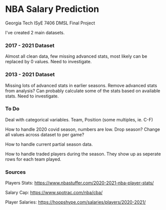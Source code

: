 # NBA Salary Prediction

Georgia Tech ISyE 7406 DMSL Final Project

I've created 2 main datasets.  

### 2017 - 2021 Dataset
Almost all clean data, few missing advanced stats, most likely can be replaced by 0 values.  Need to investigate. 

### 2013 - 2021 Dataset
Missing lots of advanced stats in earlier seasons.  Remove advanced stats from analysis?  Can probably calculate some of the stats based on available stats.  Need to investigate.

### To Do
Deal with categorical variables.  Team, Position (some multiples, ie. C-F)

How to handle 2020 covid season, numbers are low.  Drop season?  Change all values across dataset to per game?  

How to handle current partial season data.  

How to handle traded players during the season.  They show up as seperate rows for each team played.  

### Sources

Players Stats:
https://www.nbastuffer.com/2020-2021-nba-player-stats/

Salary Cap:
https://www.spotrac.com/nba/cba/

Player Salaries:
https://hoopshype.com/salaries/players/2020-2021/

